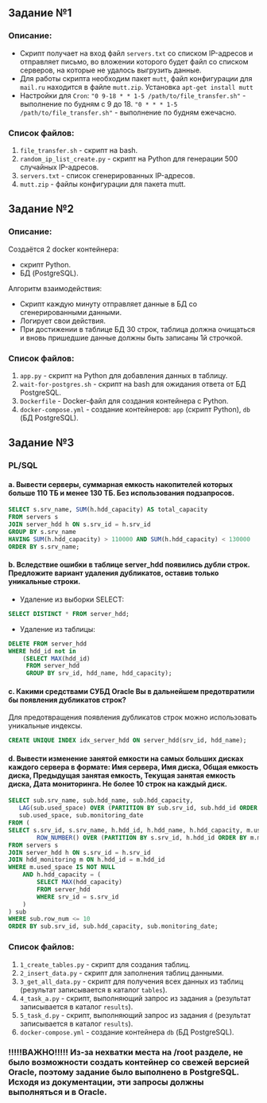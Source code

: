 ## Задание №1

### Описание:
* Скрипт получает на вход файл `servers.txt` со списком IP-адресов и отправляет письмо, во вложении которого будет файл со списком серверов, на которые не удалось выгрузить данные.
* Для работы скрипта необходим пакет `mutt`, файл конфигурации для `mail.ru` находится в файле `mutt.zip`. 
Установка `apt-get install mutt`
* Настройки для `Cron`:
`"0 9-18 * * 1-5 /path/to/file_transfer.sh"` - выполнение по будням с 9 до 18.
`"0 * * * 1-5 /path/to/file_transfer.sh"` - выполнение по будням ежечасно.

### Список файлов:
1. `file_transfer.sh` - скрипт на bash.
2. `random_ip_list_create.py` - скрипт на Python для генерации 500 случайных IP-адресов.
3. `servers.txt` - список сгенерированных IP-адресов.
4. `mutt.zip` - файлы конфигурации для пакета mutt.



## Задание №2

### Описание:
Создаётся 2 docker контейнера: 
* скрипт Python. 
* БД (PostgreSQL).

Алгоритм взаимодействия:
* Скрипт каждую минуту отправляет данные в БД cо сгенерированными данными. 
* Логирует свои действия.
* При достижении в таблице БД 30 строк, таблица должна очищаться и вновь пришедшие данные должны быть записаны 1й строчкой. 

### Список файлов:
1. `app.py` - скрипт на Python для добавления данных в таблицу.
2. `wait-for-postgres.sh` - скрипт на bash для ожидания ответа от БД PostgreSQL.
3. `Dockerfile` - Docker-файл для создания контейнера с Python.
4. `docker-compose.yml` - создание контейнеров: `app` (скрипт Python), `db` (БД PostgreSQL).



## Задание №3

### PL/SQL

#### a. Вывести серверы, суммарная емкость накопителей которых больше 110 ТБ и менее 130 ТБ. Без использования подзапросов.

```sql
SELECT s.srv_name, SUM(h.hdd_capacity) AS total_capacity
FROM servers s
JOIN server_hdd h ON s.srv_id = h.srv_id
GROUP BY s.srv_name
HAVING SUM(h.hdd_capacity) > 110000 AND SUM(h.hdd_capacity) < 130000
ORDER BY s.srv_name;
```

#### b. Вследствие ошибки в таблице server_hdd появились дубли строк. Предложите вариант удаления дубликатов, оставив только уникальные строки.
* Удаление из выборки SELECT:
```sql
SELECT DISTINCT * FROM server_hdd;
```

* Удаление из таблицы:
```sql
DELETE FROM server_hdd
WHERE hdd_id not in
    (SELECT MAX(hdd_id)
     FROM server_hdd
     GROUP BY srv_id, hdd_name, hdd_capacity);
```
#### c. Какими средствами СУБД Oracle Вы в дальнейшем предотвратили бы появления дубликатов строк?
Для предотвращения появления дубликатов строк можно использовать уникальные индексы.
```sql
CREATE UNIQUE INDEX idx_server_hdd ON server_hdd(srv_id, hdd_name);
```
#### d. Вывести изменение занятой емкости на самых больших дисках каждого сервера в формате: Имя сервера, Имя диска, Общая емкость диска, Предыдущая занятая емкость, Текущая занятая емкость диска, Дата мониторинга. Не более 10 строк на каждый диск.
```sql
SELECT sub.srv_name, sub.hdd_name, sub.hdd_capacity, 
   LAG(sub.used_space) OVER (PARTITION BY sub.srv_id, sub.hdd_id ORDER BY sub.monitoring_date) as prev_used_space,
   sub.used_space, sub.monitoring_date
FROM (
SELECT s.srv_id, s.srv_name, h.hdd_id, h.hdd_name, h.hdd_capacity, m.used_space, m.monitoring_date,
        ROW_NUMBER() OVER (PARTITION BY s.srv_id, h.hdd_id ORDER BY m.monitoring_date DESC) as row_num
FROM servers s
JOIN server_hdd h ON s.srv_id = h.srv_id
JOIN hdd_monitoring m ON h.hdd_id = m.hdd_id
WHERE m.used_space IS NOT NULL
    AND h.hdd_capacity = (
        SELECT MAX(hdd_capacity) 
        FROM server_hdd 
        WHERE srv_id = s.srv_id
    )
) sub
WHERE sub.row_num <= 10
ORDER BY sub.srv_id, sub.hdd_capacity, sub.monitoring_date;
```

### Список файлов:
1. `1_create_tables.py` - скрипт для создания таблиц.
2. `2_insert_data.py` - скрипт для заполнения таблиц данными.
3. `3_get_all_data.py` - скрипт для получения всех данных из таблиц (результат записывается в каталог `tables`).
4. `4_task_a.py` - скрипт, выполняющий запрос из задания `a` (результат записывается в каталог `results`).
5. `5_task_d.py` - скрипт, выполняющий запрос из задания `d` (результат записывается в каталог `results`).
6. `docker-compose.yml` - создание контейнера `db` (БД PostgreSQL).

### !!!!!ВАЖНО!!!!! Из-за нехватки места на /root разделе, не было возможности создать контейнер со свежей версией Oracle, поэтому задание было выполнено в PostgreSQL. Исходя из документации, эти запросы должны выполняться и в Oracle. 
